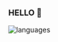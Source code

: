 ### HELLO 👋
![languages](https://github-readme-stats.vercel.app/api/top-langs/?username=mc256&langs_count=10&layout=compact&theme=graywhite)
